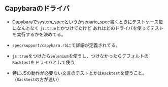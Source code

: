 ## Capybaraのドライバ
- Capybaraでsystem_specというかsenario_spec書くときにテストケース毎になんとなく
`js:true`とかつけてたけど
あれはどのドライバを使ってテストを実行するかを決めてる。

- `spec/support/capybara.rb`にて詳細が定義されてる。

- `js:true`をつけたら`Selenium`を使うし、つけなかったらデフォルトの`Racktest`をドライバとして使う

- 特にJSの動作が必要ない文言のテストとかは`Racktest`を使うこと。（`Racktest`の方が速い）

